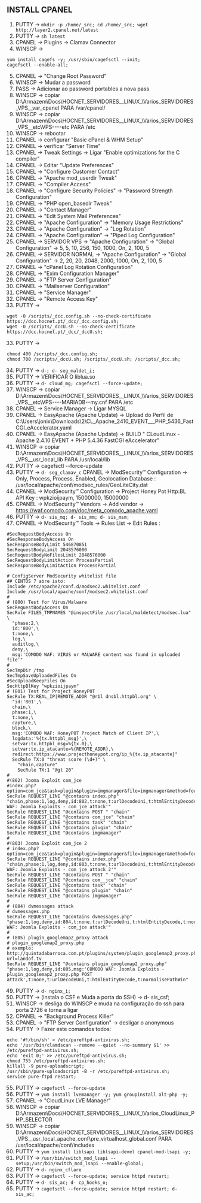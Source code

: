 ## INSTALL CPANEL
1. PUTTY -> `mkdir -p /home/_src; cd /home/_src; wget http://layer2.cpanel.net/latest`
2. PUTTY -> `sh latest`
3. CPANEL -> Plugins -> Clamav Connector
4. WINSCP ->
```
yum install cagefs -y; /usr/sbin/cagefsctl --init;
cagefsctl --enable-all;
```
5. CPANEL -> "Change Root Password"
6. WINSCP -> Mudar a password
7. PASS -> Adicionar ao password portables a nova pass
8. WINSCP -> copiar D:\Armazem\Docs\HOCNET\_SERVIDORES_\_LINUX_\Varios\_SERVIDORES\_VPS_\_var_cpanel PARA /var/cpanel/
9. WINSCP -> copiar D:\Armazem\Docs\HOCNET\_SERVIDORES_\_LINUX_\Varios\_SERVIDORES\_VPS_\_etc\VPS----etc PARA /etc
10. WINSCP -> rebootar
11. CPANEL -> configurar "Basic cPanel & WHM Setup"
12. CPANEL -> verificar "Server Time"
13. CPANEL -> Tweak Settings -> Ligar "Enable optimizations for the C compiler"
14. CPANEL -> Editar "Update Preferences"
15. CPANEL -> "Configure Customer Contact"
16. CPANEL -> "Apache mod_userdir Tweak"
17. CPANEL -> "Compiler Access"
18. CPANEL -> "Configure Security Policies" -> "Password Strength Configuration"
19. CPANEL -> "PHP open_basedir Tweak"
20. CPANEL -> "Contact Manager"
21. CPANEL -> "Edit System Mail Preferences"
22. CPANEL -> "Apache Configuration" -> "Memory Usage Restrictions"
23. CPANEL -> "Apache Configuration" -> "Log Rotation"
24. CPANEL -> "Apache Configuration" -> "Piped Log Configuration"
25. CPANEL -> SERVIDOR VPS -> "Apache Configuration" -> "Global Configuration" -> 5, 5, 10, 256, 150, 1000, On, 2, 100, 5
26. CPANEL -> SERVIDOR NORMAL -> "Apache Configuration" -> "Global Configuration" -> 2, 20, 20, 2048, 2000, 1000, On, 2, 100, 5
27. CPANEL -> "cPanel Log Rotation Configuration"
28. CPANEL -> "Exim Configuration Manager"
29. CPANEL -> "FTP Server Configuration"
30. CPANEL -> "Mailserver Configuration"
31. CPANEL -> "Service Manager"
32. CPANEL -> "Remote Access Key"
33. PUTTY ->
```
wget -O /scripts/_dcc.config.sh --no-check-certificate https://dcc.hocnet.pt/_dcc/_dcc.config.sh;
wget -O /scripts/_dccU.sh --no-check-certificate https://dcc.hocnet.pt/_dcc/_dccU.sh;
```
33. PUTTY ->
```
chmod 400 /scripts/_dcc.config.sh;
chmod 700 /scripts/_dccU.sh; /scripts/_dccU.sh; /scripts/_dcc.sh;
```
34. PUTTY -> `d-; d- seg_maldet_i;`
35. PUTTY -> VERIFICAR O liblua.so
36. PUTTY -> `d- cloud_mg; cagefsctl --force-update;`
37. WINSCP -> copiar D:\Armazem\Docs\HOCNET\_SERVIDORES_\_LINUX_\Varios\_SERVIDORES\_VPS_\_etc\VPS----MARIADB--my.cnf PARA /etc
38. CPANEL -> Service Manager -> Ligar MYSQL
39. CPANEL -> EasyApache (Apache Update) -> Upload do Perfil de C:\Users\jonix\Downloads\2\CL_Apache_2410_EVENT___PHP_5436_FastCGI_eAccelerator.yaml
40. CPANEL -> EasyApache (Apache Update) -> BUILD "  CLoudLinux - Apache 2.4.10 EVENT + PHP 5.4.36 FastCGI eAccelerator"
41. WINSCP -> copiar D:\Armazem\Docs\HOCNET\_SERVIDORES_\_LINUX_\Varios\_SERVIDORES\_VPS_\_usr_local_lib PARA /usr/local/lib
42. PUTTY -> cagefsctl --force-update
43. PUTTY -> `d- seg_clamav_c`
CPANEL -> ModSecurity™ Configuration -> Only, Process, Process, Enabled, Geolocation Database : /usr/local/apache/conf/modsec_rules/GeoLiteCity.dat
44. CPANEL -> ModSecurity™ Configuration -> Project Honey Pot Http:BL API Key : wpkzioijpaym, 15000000, 15000000
45. CPANEL -> ModSecurity™ Vendors -> Add vendor -> https://waf.comodo.com/doc/meta_comodo_apache.yaml
46. PUTTY -> `d- sis_mq; d- sis_mm; d- sis_msm;`
47. CPANEL -> ModSecurity™ Tools -> Rules List -> Edit Rules :
```
#SecRequestBodyAccess On
#SecResponseBodyAccess On
SecResponseBodyLimit 546870851
SecRequestBodyLimit 2048576000
SecRequestBodyNoFilesLimit 2048576000
SecRequestBodyLimitAction ProcessPartial
SecResponseBodyLimitAction ProcessPartial
```
```
# ConfigServer ModSecurity whitelist file
## CENTOS 7 abre isto:
Include /etc/apache2/conf.d/modsec2.whitelist.conf
Include /usr/local/apache/conf/modsec2.whitelist.conf
#
# (800) Test for Virus/Malware
SecRequestBodyAccess On
SecRule FILES_TMPNAMES "@inspectFile /usr/local/maldetect/modsec.lua" \
  "phase:2,\
  id:'800',\
  t:none,\
  log,\
  auditlog,\
  deny,\
  msg:'COMODO WAF: VIRUS or MALWARE content was found in uploaded file'"
#
SecTmpDir /tmp
SecTmpSaveUploadedFiles On
#SecUploadKeepFiles On
SecHttpBlKey "wpkzioijpaym"
# (801) Test for Project HoneyPOT
SecRule TX:REAL_IP|REMOTE_ADDR "@rbl dnsbl.httpbl.org" \
  "id:'801',\
  chain,\
  phase:1,\
  t:none,\
  capture,\
  block,\
  msg:'COMODO WAF: HoneyPOT Project Match of Client IP',\
  logdata:'%{tx.httpbl_msg}',\
  setvar:tx.httpbl_msg=%{tx.0},\
  setvar:tx.ip_atacante=%{REMOTE_ADDR},\
  redirect:https://www.projecthoneypot.org/ip_%{tx.ip_atacante}"
  SecRule TX:0 "threat score (\d+)" \
    "chain,capture"
    SecRule TX:1 "@gt 20"
#
#(802) Jooma Exploit com_jce
#index.php?option=com_jce&task=plugin&plugin=imgmanager&file=imgmanager&method=form&cid=20&...
SecRule REQUEST_LINE "@contains index.php" "chain,phase:1,log,deny,id:802,t:none,t:urlDecodeUni,t:htmlEntityDecode,t:normalisePathWin,msg:'COMODO WAF: Joomla Exploits - com_jce attack'"
SecRule REQUEST_LINE "@contains POST " "chain"
SecRule REQUEST_LINE "@contains com_jce" "chain"
SecRule REQUEST_LINE "@contains task" "chain"
SecRule REQUEST_LINE "@contains plugin" "chain"
SecRule REQUEST_LINE "@contains imgmanager"
#
#(803) Jooma Exploit com_jce 2
# index.php?option=com_jce&task=plugin&plugin=imgmanager&file=imgmanager&method=form&cid=20&...
SecRule REQUEST_LINE "@contains index.php" "chain,phase:1,log,deny,id:803,t:none,t:urlDecodeUni,t:htmlEntityDecode,t:normalisePathWin,msg:'COMODO WAF: Joomla Exploits - com_jce attack 2'"
SecRule REQUEST_LINE "@contains POST " "chain"
SecRule REQUEST_LINE "@contains com__jce" "chain"
SecRule REQUEST_LINE "@contains task" "chain"
SecRule REQUEST_LINE "@contains plugin" "chain"
SecRule REQUEST_LINE "@contains imgmanager"
#
# (804) dvmessages attack
# dvmessages.php
SecRule REQUEST_LINE "@contains dvmessages.php" "phase:1,log,deny,id:804,t:none,t:urlDecodeUni,t:htmlEntityDecode,t:normalisePathWin,msg:'COMODO WAF: Joomla Exploits - com_jce attack'"
#
# (805) plugin_googlemap2_proxy attack
# plugin_googlemap2_proxy.php
# exemplo: 	http://quintadabarroca.com.pt/plugins/system/plugin_googlemap2_proxy.php?url=landof.tv
SecRule REQUEST_LINE "@contains plugin_googlemap2_proxy.php" "phase:1,log,deny,id:805,msg:'COMODO WAF: Joomla Exploits - plugin_googlemap2_proxy.php POST attack',t:none,t:urlDecodeUni,t:htmlEntityDecode,t:normalisePathWin"
```
49. PUTTY -> `d- nginx_i;`
50. PUTTY -> (instala o CSF e Muda a porta do SSH) -> d- sis_csf;
51. WINSCP -> desliga do WINSCP e muda na configuração do ssh para porta 2726 e torna a ligar
52. CPANEL -> "Background Process Killer"
53. CPANEL -> "FTP Server Configuration" -> desligar o anonymous
54. PUTTY -> Fazer este comandos todos:
```
echo '#!/bin/sh' > /etc/pureftpd-antivirus.sh;
echo '/usr/bin/clamdscan --remove --quiet --no-summary $1' >> /etc/pureftpd-antivirus.sh;
echo 'exit 0;' >> /etc/pureftpd-antivirus.sh;
chmod 755 /etc/pureftpd-antivirus.sh;
killall -9 pure-uploadscript;
/usr/sbin/pure-uploadscript -B -r /etc/pureftpd-antivirus.sh;
service pure-ftpd restart;
```
55. PUTTY -> `cagefsctl --force-update`
56. PUTTY -> `yum install lvemanager -y; yum groupinstall alt-php -y;`
57. CPANEL -> "CloudLinux LVE Manager"
58. WINSCP -> copiar D:\Armazem\Docs\HOCNET\_SERVIDORES_\_LINUX_\Varios\_CloudLinux_PHP_SELECTOR
59. WINSCP -> copiar D:\Armazem\Docs\HOCNET\_SERVIDORES_\_LINUX_\Varios\_SERVIDORES\_VPS_\_usr_local_apache_conf\pre_virtualhost_global.conf PARA /usr/local/apache/conf/includes
60. PUTTY -> `yum install liblsapi liblsapi-devel cpanel-mod-lsapi -y;`
61. PUTTY -> `/usr/bin/switch_mod_lsapi --setup;/usr/bin/switch_mod_lsapi --enable-global;`
62. PUTTY -> `d- nginx_cflare`
63. PUTTY -> `cagefsctl --force-update; service httpd restart;`
64. PUTTY -> `d- sis_ac; d- cp_hooks_o;`
65. PUTTY -> `cagefsctl --force-update; service httpd restart; d- sis_ac;`
